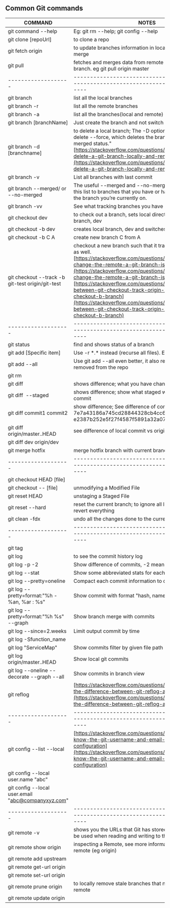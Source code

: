 ## Common Git commands

| COMMAND             | NOTES                                                                                        |
| ------------------- | -------------------------------------------------------------------------------------------- |
| git command --help  | Eg: git rm --help; git config --help                                                         |
| git clone [repoUrl] | to clone a repo                                                                              |
| git fetch origin    | to update branches information in local; get data without merge                              |
| git pull            | fetches and merges data from remote branch for the current branch. eg git pull origin master |
| ------------------- | -------------------------------------------------------------------------------------------- |
| git branch                                       | list all the local branches              |
| git branch -r                                    | list all the remote branches         |
| git branch -a                                    | list all the branches(local and remote)    |
| git branch [branchName]                          | Just create the branch and not switch to it    |
| git branch -d [branchname]                       | to delete a local branch; The -D option is an alias for --delete --force, which deletes the branch "irrespective of its merged status."<br> [https://stackoverflow.com/questions/2003505/how-do-i-delete-a-git-branch-locally-and-remotely](https://stackoverflow.com/questions/2003505/how-do-i-delete-a-git-branch-locally-and-remotely)   |
| git branch -v                                    | List all branches with last commit    |
| git branch --merged/ or --no-merged              | The useful --merged and --no-merged options can filter this list to branches that you have or have not yet merged into the branch you’re currently on. |
| git branch -vv                                   | See what tracking branches you have set up |
| git checkout dev                                 | to check out a branch, sets local directory to the specific branch, dev     |
| git checkout -b dev                              | creates local branch, dev and switches to it     |
| git checkout -b C A                              | create new branch C from A   |
| git checkout --track -b git-test origin/git-test | checkout a new branch such that it tracks the remote branch as well.<br>[https://stackoverflow.com/questions/4878249/how-do-i-change-the-remote-a-git-branch-is-tracking](https://stackoverflow.com/questions/4878249/how-do-i-change-the-remote-a-git-branch-is-tracking)<br> [https://stackoverflow.com/questions/10002239/difference-between-git-checkout-track-origin-branch-and-git-checkout-b-branch](https://stackoverflow.com/questions/10002239/difference-between-git-checkout-track-origin-branch-and-git-checkout-b-branch) |
| ------------------- | -------------------------------------------------------------------------------------------- |
| git status                   | find and shows status of a branch                                                                                                          |
| git add [Specific item]      | Use -r \*.\* instead (recurse all files). Eg: git add .                                                                                    |
| git add --all                | Use git add --all even better, it also removes files that you removed from the repo                                                        |
| git rm                       |                                                                                                                                            |
| git diff                     | shows difference; what you have changed but not staged yet                                                                                 |
| git diff  --staged          | shows difference; show what staged will go to your next commit                                                                             |
| git diff commit1 commit2     | show difference; See difference of commit. Ex. git diff  7e7a43186a745cd28844328cb4cc6c0ff21c8618 e2387b252e5f27f4587f5891a32a0795abd0e859 |
| git diff origin/master..HEAD | see difference of local commit vs origin                                                                                                   |
| git diff dev origin/dev      |                                                                                                                                            |
| git merge hotfix             | merge hotfix branch with current branch.                                                                                                   |
| ------------------- | -------------------------------------------------------------------------------------------- |
| git checkout HEAD [file]   |                                                                                |
| git checkout -- [file]     | unmodifying a Modified File                                                    |
| git reset HEAD <file name> | unstaging a Staged File                                                        |
| git reset --hard           | reset the current branch; to ignore all local changes; it'll revert everything |
| git clean -fdx             | undo all the changes done to the current branch                                |
| ------------------- | -------------------------------------------------------------------------------------------- |
| git tag       |     |
| git log                                      | to see the commit history log                                                                                                                                                                |
| git log -p -2                                | Show difference of commits, -2 means last 2 entry                                                                                                                                            |
| git log --stat                               | Show some abbreviated stats for each commit                                                                                                                                                  |
| git log --pretty=oneline                     | Compact each commit information to one line                                                                                                                                                  |
| git log --pretty=format:"%h - %an, %ar : %s" | Show commit with format "hash, name, time, description"                                                                                                                                      |
| git log --pretty=format:"%h %s" --graph      | Show branch merge with commits                                                                                                                                                               |
| git log --since=2.weeks                      | Limit output commit by time                                                                                                                                                                  |
| git log -Sfunction_name                      |                                                                                                                                                                                              |
| git log "ServiceMap"                         | Show commits filter by given file path                                                                                                                                                       |
| git log origin/master..HEAD                  | Show local git commits                                                                                                                                                                       |
| git log --oneline --decorate --graph --all   | Show commits in branch view                                                                                                                                                                  |
| git reflog                                   | [https://stackoverflow.com/questions/17857723/whats-the-difference-between-git-reflog-and-log](https://stackoverflow.com/questions/17857723/whats-the-difference-between-git-reflog-and-log) |
| ------------------- | -------------------------------------------------------------------------------------------- |
| git config --list --local                          | [https://stackoverflow.com/questions/46941346/how-to-know-the-git-username-and-email-saved-during-configuration](https://stackoverflow.com/questions/46941346/how-to-know-the-git-username-and-email-saved-during-configuration) |
| git config --local user.name "abc"                 |               |
| git config --local user.email "abc@companyxyz.com" |        |
| ------------------- | -------------------------------------------------------------------------------------------- |
| git remote -v             | shows you the URLs that Git has stored for the shortname to be used when reading and writing to that remote |
| git remote show origin    | inspecting a Remote, see more information about a particular remote (eg origin)                             |
| git remote add upstream   |                                                                                                             |
| git remote get-url origin |                                                                                                             |
| git remote set-url origin |                                                                                                             |
| git remote prune origin   | to locally remove stale branches that no longer exist in the remote                                         |
| git remote update origin  |                                                                                                             |